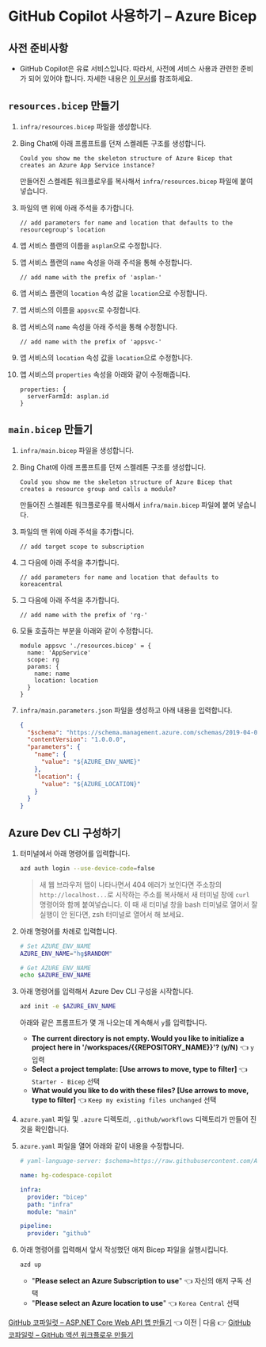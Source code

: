 # GitHub Copilot 사용하기 &ndash; Azure Bicep

## 사전 준비사항

- GitHub Copilot은 유료 서비스입니다. 따라서, 사전에 서비스 사용과 관련한 준비가 되어 있어야 합니다. 자세한 내용은 [이 문서](https://docs.github.com/ko/copilot/quickstart)를 참조하세요.


## `resources.bicep` 만들기

1. `infra/resources.bicep` 파일을 생성합니다.
1. Bing Chat에 아래 프롬프트를 던져 스켈레톤 구조를 생성합니다.

    ```text
    Could you show me the skeleton structure of Azure Bicep that creates an Azure App Service instance?
    ```

   만들어진 스켈레톤 워크플로우를 복사해서 `infra/resources.bicep` 파일에 붙여 넣습니다.

1. 파일의 맨 위에 아래 주석을 추가합니다.

    ```bicep
    // add parameters for name and location that defaults to the resourcegroup's location
    ```

1. 앱 서비스 플랜의 이름을 `asplan`으로 수정합니다.
1. 앱 서비스 플랜의 `name` 속성을 아래 주석을 통해 수정합니다.

    ```bicep
    // add name with the prefix of 'asplan-'
    ```

1. 앱 서비스 플랜의 `location` 속성 값을 `location`으로 수정합니다.

1. 앱 서비스의 이름을 `appsvc`로 수정합니다.
1. 앱 서비스의 `name` 속성을 아래 주석을 통해 수정합니다.

    ```bicep
    // add name with the prefix of 'appsvc-'
    ```

1. 앱 서비스의 `location` 속성 값을 `location`으로 수정합니다.
1. 앱 서비스의 `properties` 속성을 아래와 같이 수정해줍니다.

    ```bicep
    properties: {
      serverFarmId: asplan.id
    }
    ```

## `main.bicep` 만들기

1. `infra/main.bicep` 파일을 생성합니다.
1. Bing Chat에 아래 프롬프트를 던져 스켈레톤 구조를 생성합니다.

    ```text
    Could you show me the skeleton structure of Azure Bicep that creates a resource group and calls a module?
    ```

   만들어진 스켈레톤 워크플로우를 복사해서 `infra/main.bicep` 파일에 붙여 넣습니다.

1. 파일의 맨 위에 아래 주석을 추가합니다.

    ```bicep
    // add target scope to subscription
    ```

1. 그 다음에 아래 주석을 추가합니다.

    ```bicep
    // add parameters for name and location that defaults to koreacentral
    ```

1. 그 다음에 아래 주석을 추가합니다.

    ```bicep
    // add name with the prefix of 'rg-'
    ```

1. 모듈 호출하는 부분을 아래와 같이 수정합니다.

    ```bicep
    module appsvc './resources.bicep' = {
      name: 'AppService'
      scope: rg
      params: {
        name: name
        location: location
      }
    }
    ```

1. `infra/main.parameters.json` 파일을 생성하고 아래 내용을 입력합니다.

    ```json
    {
      "$schema": "https://schema.management.azure.com/schemas/2019-04-01/deploymentParameters.json#",
      "contentVersion": "1.0.0.0",
      "parameters": {
        "name": {
          "value": "${AZURE_ENV_NAME}"
        },
        "location": {
          "value": "${AZURE_LOCATION}"
        }
      }
    }
    ```


## Azure Dev CLI 구성하기

1. 터미널에서 아래 명령어를 입력합니다.

    ```bash
    azd auth login --use-device-code=false
    ```

   > 새 웹 브라우저 탭이 나타나면서 404 에러가 보인다면 주소창의 `http://localhost...`로 시작하는 주소를 복사해서 새 터미널 창에 `curl` 명령어와 함께 붙여넣습니다.
   > 이 때 새 터미널 창을 bash 터미널로 열어서 잘 실행이 안 된다면, zsh 터미널로 열어서 해 보세요.

1. 아래 명령어를 차례로 입력합니다.

    ```bash
    # Set AZURE_ENV_NAME
    AZURE_ENV_NAME="hg$RANDOM"

    # Get AZURE_ENV_NAME
    echo $AZURE_ENV_NAME
    ```

1. 아래 명령어를 입력해서 Azure Dev CLI 구성을 시작합니다.

    ```bash
    azd init -e $AZURE_ENV_NAME
    ```

   아래와 같은 프롬프트가 몇 개 나오는데 계속해서 `y`를 입력합니다.

   - **The current directory is not empty. Would you like to initialize a project here in '/workspaces/{{REPOSITORY_NAME}}'? (y/N)** 👈 `y` 입력
   - **Select a project template:  [Use arrows to move, type to filter]** 👈 `Starter - Bicep` 선택
   - **What would you like to do with these files?  [Use arrows to move, type to filter]** 👈 `Keep my existing files unchanged` 선택

1. `azure.yaml` 파일 및 `.azure` 디렉토리, `.github/workflows` 디렉토리가 만들어 진 것을 확인합니다.
1. `azure.yaml` 파일을 열어 아래와 같이 내용을 수정합니다.

    ```yml
    # yaml-language-server: $schema=https://raw.githubusercontent.com/Azure/azure-dev/main/schemas/v1.0/azure.yaml.json

    name: hg-codespace-copilot

    infra:
      provider: "bicep"
      path: "infra"
      module: "main"

    pipeline:
      provider: "github"
    ```

1. 아래 명령어를 입력해서 앞서 작성했던 애저 Bicep 파일을 실행시킵니다.

    ```bash
    azd up
    ```

   - "**Please select an Azure Subscription to use**" 👈 자신의 애저 구독 선택
   - "**Please select an Azure location to use**" 👈 `Korea Central` 선택

[GitHub 코파일럿 &ndash; ASP.NET Core Web API 앱 만들기](./02-copilot-dotnet.md) 👈 이전 | 다음 👉 [GitHub 코파일럿 &ndash; GitHub 액션 워크플로우 만들기](./04-copilot-gha.md)
